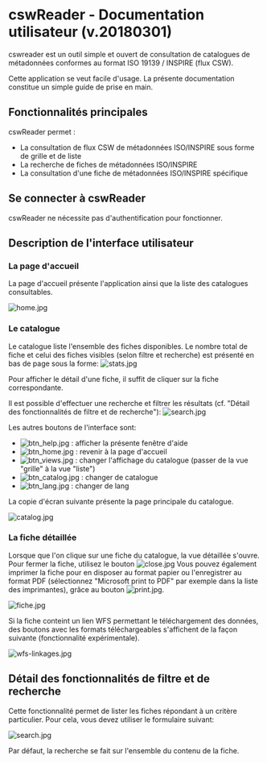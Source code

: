 <!-- title: Aide -->

# cswReader - Documentation utilisateur (v.20180301)

cswreader est un outil simple et ouvert de consultation de catalogues de métadonnées conformes au format ISO 19139 / INSPIRE (flux CSW).

Cette application se veut facile d'usage. La présente documentation constitue un simple guide de prise en main.

## Fonctionnalités principales

cswReader permet :

- La consultation de flux CSW de métadonnées ISO/INSPIRE sous forme de grille et de liste
- La recherche de fiches de métadonnées ISO/INSPIRE
- La consultation d'une fiche de métadonnées ISO/INSPIRE spécifique

## Se connecter à cswReader

cswReader ne nécessite pas d'authentification pour fonctionner.

## Description de l'interface utilisateur

### La page d'accueil

La page d'accueil présente l'application ainsi que la liste des catalogues consultables.

![home.jpg](img/help/home.jpg)

### Le catalogue

Le catalogue liste l'ensemble des fiches disponibles.
Le nombre total de fiche et celui des fiches visibles (selon filtre et recherche) est présenté en bas de page sous la forme: ![stats.jpg](img/help/stats.jpg)

Pour afficher le détail d'une fiche, il suffit de cliquer sur la fiche correspondante.

Il est possible d'effectuer une recherche et filtrer les résultats (cf. "Détail des fonctionnalités de filtre et de recherche"):
![search.jpg](img/help/search.jpg)

Les autres boutons de l'interface sont:
- ![btn_help.jpg](img/help/btn_help.jpg) : afficher la présente fenêtre d'aide
- ![btn_home.jpg](img/help/btn_home.jpg) : revenir à la page d'accueil
- ![btn_views.jpg](img/help/btn_views.jpg) : changer l'affichage du catalogue (passer de la vue "grille" à la vue "liste")
- ![btn_catalog.jpg](img/help/btn_catalog.jpg) : changer de catalogue
- ![btn_lang.jpg](img/help/btn_lang.jpg) : changer de lang

La copie d'écran suivante présente la page principale du catalogue.

![catalog.jpg](img/help/catalog.jpg)

### La fiche détaillée

Lorsque que l'on clique sur une fiche du catalogue, la vue détaillée s'ouvre.
Pour fermer la fiche, utilisez le bouton ![close.jpg](img/help/btn_close.jpg)
Vous pouvez également imprimer la fiche pour en disposer au format papier ou l'enregistrer au format PDF (sélectionnez "Microsoft print to PDF" par exemple dans la liste des imprimantes), grâce au bouton ![print.jpg](img/help/btn_print.jpg).

![fiche.jpg](img/help/metadata.jpg)

Si la fiche conteint un lien WFS permettant le téléchargement des données, des boutons avec les formats téléchargeables s'affichent de la façon suivante (fonctionnalité expérimentale).

![wfs-linkages.jpg](img/help/wfs-linkages.jpg)

## Détail des fonctionnalités de filtre et de recherche

Cette fonctionnalité permet de lister les fiches répondant à un critère particulier.
Pour cela, vous devez utiliser le formulaire suivant:

![search.jpg](img/help/search.jpg)

Par défaut, la recherche se fait sur l'ensemble du contenu de la fiche.
